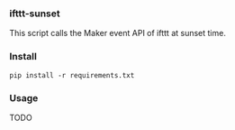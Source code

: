 ### ifttt-sunset

This script calls the Maker event API of ifttt at sunset time.

### Install

```
pip install -r requirements.txt
```

### Usage

TODO
